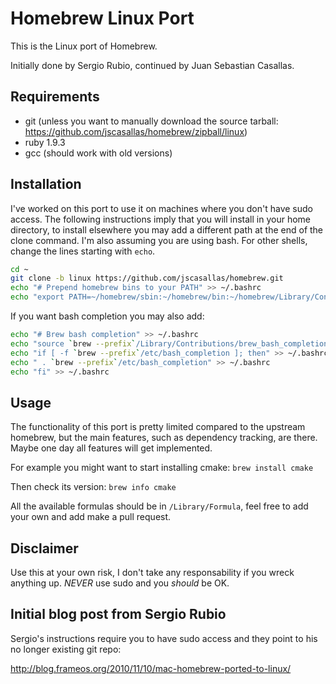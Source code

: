 Homebrew Linux Port
===================
This is the Linux port of Homebrew.

Initially done by Sergio Rubio, continued by Juan Sebastian Casallas.

Requirements
------------
- git (unless you want to manually download the source tarball: https://github.com/jscasallas/homebrew/zipball/linux)
- ruby 1.9.3
- gcc (should work with old versions)

Installation
------------

I've worked on this port to use it on machines where you don't have sudo access. The following instructions imply 
that you will install in your home directory, to install elsewhere you may add a different path at the end of the 
clone command. I'm also assuming you are using bash. For other shells, change the lines starting with `echo`.

```sh
cd ~
git clone -b linux https://github.com/jscasallas/homebrew.git
echo "# Prepend homebrew bins to your PATH" >> ~/.bashrc
echo "export PATH=~/homebrew/sbin:~/homebrew/bin:~/homebrew/Library/Contributions/examples:$PATH" >> ~/.bashrc
```

If you want bash completion you may also add:
```sh
echo "# Brew bash completion" >> ~/.bashrc
echo "source `brew --prefix`/Library/Contributions/brew_bash_completion.sh" >> ~/.bashrc
echo "if [ -f `brew --prefix`/etc/bash_completion ]; then" >> ~/.bashrc
echo " . `brew --prefix`/etc/bash_completion" >> ~/.bashrc
echo "fi" >> ~/.bashrc
```

Usage
-----

The functionality of this port is pretty limited compared to the upstream homebrew, but the main features,
such as dependency tracking, are there. Maybe one day all features will get implemented.

For example you might want to start installing cmake:
`brew install cmake`

Then check its version:
`brew info cmake`

All the available formulas should be in `/Library/Formula`, feel free to add your own and add make a pull request.

Disclaimer
----------

Use this at your own risk, I don't take any responsability if you wreck anything up. *NEVER* use sudo and you 
*should* be OK.

Initial blog post from Sergio Rubio
-----------------------------------

Sergio's instructions require you to have sudo access and they point to his no longer existing git repo:

http://blog.frameos.org/2010/11/10/mac-homebrew-ported-to-linux/
